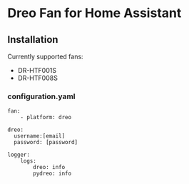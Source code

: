 # Dreo Fan for Home Assistant

## Installation

Currently supported fans:
- DR-HTF001S
- DR-HTF008S

### configuration.yaml

```
fan:
    - platform: dreo

dreo:
  username:[email]
  password: [password]
    
logger:
    logs:
        dreo: info
        pydreo: info
```
